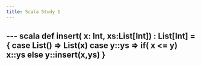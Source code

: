 ```yaml
---
title: Scala Study 1
---
```


--- scala 
def insert( x: Int, xs:List[Int]) : List[Int] = {
        case List() => List(x)
        case y::ys => if( x <= y) x::ys else y::insert(x,ys)
    }
---